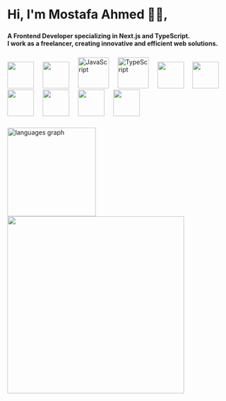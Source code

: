 <h1 align="left">Hi, I'm Mostafa Ahmed 🖐🏻,</h1>

###

<h4 align="left">A Frontend Developer specializing in Next.js and TypeScript.<br>I work as a freelancer, creating innovative and efficient web solutions.</h4>

###

<div align="left">
  <img height="60" src="https://user-images.githubusercontent.com/74038190/238200426-29fd6286-4e7b-4d6c-818f-c4765d5e39a9.gif" />
  <img width="12" />
  <img height="60" src="https://user-images.githubusercontent.com/74038190/238200428-67f477ed-6624-42da-99f0-1a7b1a16eecb.gif" />
  <img width="12" />
  <img src="https://techstack-generator.vercel.app/js-icon.svg" alt="JavaScript" height="70" />
  <img width="12" />
  <img src="https://techstack-generator.vercel.app/ts-icon.svg" alt="TypeScript" height="70" />
  <img width="12" />
  <img height="60" src="https://user-images.githubusercontent.com/74038190/212280805-9bcb336b-8c55-46a8-abf8-ff286ab55472.gif" />
  <img width="12" />
  <img height="60" src="https://camo.githubusercontent.com/600e29520bb86d7057caba1d8072927e02cab17b203405aa13a6e2c18bdff6a2/68747470733a2f2f63646e2e73696d706c6569636f6e732e6f72672f7461696c77696e646373732f303642364434" />
  <img width="12" />
  <img height="60" src="https://techstack-generator.vercel.app/sass-icon.svg" />
  <img width="12" />
  <img height="60" src="https://camo.githubusercontent.com/2afa555e4c1446915b42c846fbbc4893c8d1411b54d53ae6e0dcf64371c5f3ba/68747470733a2f2f63646e2e6a7364656c6976722e6e65742f67682f64657669636f6e732f64657669636f6e2f69636f6e732f6e6578746a732f6e6578746a732d6f726967696e616c2e737667" />
  <img width="12" />
  <img height="60" src="https://techstack-generator.vercel.app/react-icon.svg" />
  <img width="12" />
  <img height="60" src="https://techstack-generator.vercel.app/redux-icon.svg" />
</div>

###

<div class="center-flex-gap">
  <img src="https://github-readme-stats.vercel.app/api/top-langs?username=moostafadev&locale=en&hide_title=false&layout=compact&card_width=320&langs_count=6&theme=dark&hide_border=true&order=2" height="200" alt="languages graph" />
  <img src="https://user-images.githubusercontent.com/74038190/229223263-cf2e4b07-2615-4f87-9c38-e37600f8381a.gif" height="400" />
</div>

<link rel="stylesheet" href="style.css">

